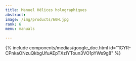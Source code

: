 ```yaml
---
title: Manuel Hélices holographiques
abstract: 
image: /img/products/60H.jpg
rank: 6
menu: manuals

---
```



{% include components/medias/google_doc.html id="1GYR-CPnkaONzuQkbgUfuAEpTXzlYToun3VO1pYWs9g8" %}
